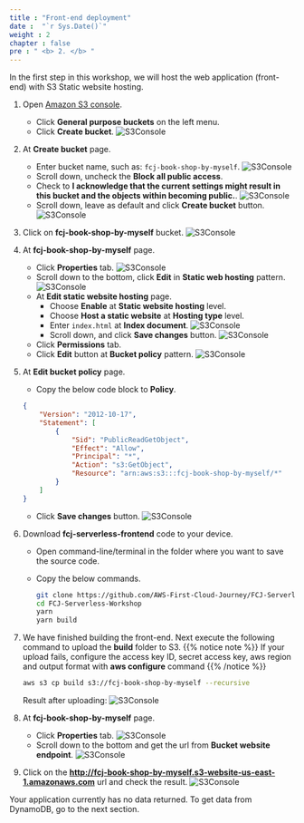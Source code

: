 ```yaml
---
title : "Front-end deployment"
date :  "`r Sys.Date()`" 
weight : 2 
chapter : false
pre : " <b> 2. </b> "
---
```

In the first step in this workshop, we will host the web application (front-end) with S3 Static website hosting. 

1. Open [Amazon S3 console](https://s3.console.aws.amazon.com/s3/get-started?region=us-east-1).
    - Click **General purpose buckets** on the left menu.
    - Click **Create bucket**.
![S3Console](/images/temp/1/1.png?width=90pc)

2. At **Create bucket** page.
    - Enter bucket name, such as: `fcj-book-shop-by-myself`.
      ![S3Console](/images/temp/1/2.png?width=90pc)
    - Scroll down, uncheck the **Block all public access**.
    - Check to **I acknowledge that the current settings might result in this bucket and the objects within becoming public.**.
      ![S3Console](/images/temp/1/3.png?width=90pc)
    - Scroll down, leave as default and click **Create bucket** button.
      ![S3Console](/images/temp/1/4.png?width=90pc)

3. Click on **fcj-book-shop-by-myself** bucket.
    ![S3Console](/images/temp/1/5.png?width=90pc)

4. At **fcj-book-shop-by-myself** page.
    - Click **Properties** tab.
      ![S3Console](/images/temp/1/6.png?width=90pc)
    - Scroll down to the bottom, click **Edit** in **Static web hosting** pattern.
      ![S3Console](/images/temp/1/7.png?width=90pc)
    - At **Edit static website hosting** page.
      - Choose **Enable** at **Static website hosting** level.
      - Choose **Host a static website** at **Hosting type** level.
      - Enter `index.html` at **Index document**.
        ![S3Console](/images/temp/1/8.png?width=90pc)
      - Scroll down, and click **Save changes** button.
        ![S3Console](/images/temp/1/9.png?width=90pc)
    - Click **Permissions** tab.
    - Click **Edit** button at **Bucket policy** pattern.
      ![S3Console](/images/temp/1/10.png?width=90pc)

5. At **Edit bucket policy** page.
    - Copy the below code block to **Policy**.

    ```json
    {
        "Version": "2012-10-17",
        "Statement": [
            {
                "Sid": "PublicReadGetObject",
                "Effect": "Allow",
                "Principal": "*",
                "Action": "s3:GetObject",
                "Resource": "arn:aws:s3:::fcj-book-shop-by-myself/*"
            }
        ]
    }
    ```

    - Click **Save changes** button.
      ![S3Console](/images/temp/1/11.png?width=90pc)

6. Download **fcj-serverless-frontend** code to your device.
    - Open command-line/terminal in the folder where you want to save the source code.
    - Copy the below commands.

        ```bash
        git clone https://github.com/AWS-First-Cloud-Journey/FCJ-Serverless-Workshop.git
        cd FCJ-Serverless-Workshop
        yarn
        yarn build
        ```

7. We have finished building the front-end. Next execute the following command to upload the **build** folder to S3.
  {{% notice note %}}
  If your upload fails, configure the access key ID, secret access key, aws region and output format with **aws configure** command
  {{% /notice %}}

    ```bash
    aws s3 cp build s3://fcj-book-shop-by-myself --recursive
    ```

    Result after uploading:
    ![S3Console](/images/temp/1/12.png?width=90pc)

8. At **fcj-book-shop-by-myself** page.
    - Click **Properties** tab.
      ![S3Console](/images/temp/1/6.png?width=90pc)
    - Scroll down to the bottom and get the url from **Bucket website endpoint**.
      ![S3Console](/images/temp/1/13.png?width=90pc)

9. Click on the **http://fcj-book-shop-by-myself.s3-website-us-east-1.amazonaws.com** url and check the result.
    ![S3Console](/images/temp/1/14.png?width=90pc)

Your application currently has no data returned. To get data from DynamoDB, go to the next section.